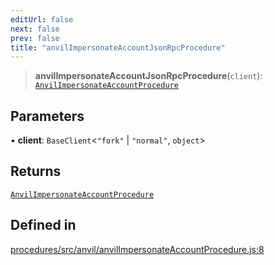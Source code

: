 ```yaml
---
editUrl: false
next: false
prev: false
title: "anvilImpersonateAccountJsonRpcProcedure"
---
```


> **anvilImpersonateAccountJsonRpcProcedure**(`client`): [`AnvilImpersonateAccountProcedure`](/reference/tevm/procedures/type-aliases/anvilimpersonateaccountprocedure/)

## Parameters

• **client**: `BaseClient`\<`"fork"` \| `"normal"`, `object`\>

## Returns

[`AnvilImpersonateAccountProcedure`](/reference/tevm/procedures/type-aliases/anvilimpersonateaccountprocedure/)

## Defined in

[procedures/src/anvil/anvilImpersonateAccountProcedure.js:8](https://github.com/evmts/tevm-monorepo/blob/main/packages/procedures/src/anvil/anvilImpersonateAccountProcedure.js#L8)
